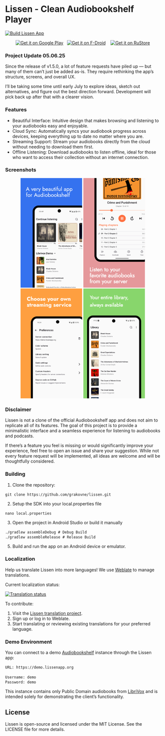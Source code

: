# Lissen - Clean Audiobookshelf Player
[![Build Lissen App](https://github.com/GrakovNe/lissen-android/actions/workflows/build_app.yml/badge.svg)](https://github.com/GrakovNe/lissen-android/actions/workflows/build_app.yml)

<p align="center"> 
  <a href="https://play.google.com/store/apps/details?id=org.grakovne.lissen"><img src="https://upload.wikimedia.org/wikipedia/commons/7/78/Google_Play_Store_badge_EN.svg" alt="Get it on Google Play" height="60"></a>&nbsp;&nbsp;&nbsp;<!--
  --><a href="https://f-droid.org/packages/org.grakovne.lissen"><img src="https://upload.wikimedia.org/wikipedia/commons/a/a3/Get_it_on_F-Droid_%28material_design%29.svg" alt="Get it on F-Droid" height="60"></a>
  &nbsp;&nbsp;&nbsp;<!--
  --><a href="https://www.rustore.ru/catalog/app/org.grakovne.lissen"><img src="https://www.rustore.ru/help/icons/logo-color-dark.svg" alt="Get it on RuStore" height="60"></a>
</p>

### Project Update 05.06.25
Since the release of v1.5.0, a lot of feature requests have piled up — but many of them can’t just be added as-is. They require rethinking the app’s structure, screens, and overall UX.

I’ll be taking some time until early July to explore ideas, sketch out alternatives, and figure out the best direction forward. Development will pick back up after that with a clearer vision.

### Features

  * Beautiful Interface: Intuitive design that makes browsing and listening to your audiobooks easy and enjoyable.
  * Cloud Sync: Automatically syncs your audiobook progress across devices, keeping everything up to date no matter where you are.
  * Streaming Support: Stream your audiobooks directly from the cloud without needing to download them first.
  * Offline Listening: Download audiobooks to listen offline, ideal for those who want to access their collection without an internet connection.

### Screenshots

<p align="center">
  <img src="https://github.com/GrakovNe/lissen-android/raw/main/metadata/en-US/images/phoneScreenshots/1.png" alt="Screenshot 1" width="200">
  <img src="https://github.com/GrakovNe/lissen-android/raw/main/metadata/en-US/images/phoneScreenshots/2.png" alt="Screenshot 2" width="200">
  <img src="https://github.com/GrakovNe/lissen-android/raw/main/metadata/en-US/images/phoneScreenshots/3.png" alt="Screenshot 3" width="200">
  <img src="https://github.com/GrakovNe/lissen-android/raw/main/metadata/en-US/images/phoneScreenshots/4.png" alt="Screenshot 4" width="200">
</p>

### Disclaimer

Lissen is not a clone of the official Audiobookshelf app and does not aim to replicate all of its features. 
The goal of this project is to provide a minimalistic interface and a seamless experience for listening to audiobooks and podcasts.

If there’s a feature you feel is missing or would significantly improve your experience, feel free to open an issue and share your suggestion. 
While not every feature request will be implemented, all ideas are welcome and will be thoughtfully considered.

### Building

1. Clone the repository:
```
git clone https://github.com/grakovne/lissen.git
```

2. Setup the SDK into your local.properties file
```
nano local.properties
```

3. Open the project in Android Studio or build it manually
```
./gradlew assembleDebug # Debug Build
./gradlew assembleRelease # Release Build
```
5. Build and run the app on an Android device or emulator.

### Localization

Help us translate Lissen into more languages! We use [Weblate](https://hosted.weblate.org/engage/lissen/) to manage translations.

Current localization status:

<a href="https://hosted.weblate.org/engage/lissen/">
<img src="https://hosted.weblate.org/widget/lissen/android-app/multi-auto.svg" alt="Translation status" />
</a>

To contribute:
1. Visit the [Lissen translation project](https://hosted.weblate.org/engage/lissen/).
2. Sign up or log in to Weblate.
3. Start translating or reviewing existing translations for your preferred language.

### Demo Environment

You can connect to a demo [Audiobookshelf](https://github.com/advplyr/audiobookshelf) instance through the Lissen app:

```
URL: https://demo.lissenapp.org

Username: demo
Password: demo
```

This instance contains only Public Domain audiobooks from [LibriVox](https://librivox.org/) and is intended solely for demonstrating the client’s functionality.

## License
Lissen is open-source and licensed under the MIT License. See the LICENSE file for more details.
